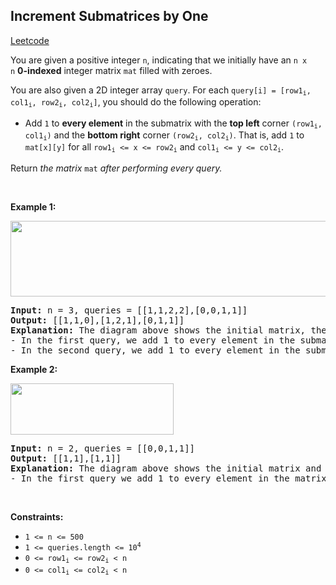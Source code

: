 ## Increment Submatrices by One
[Leetcode](https://leetcode.com/problems/increment-submatrices-by-one)
<p>You are given a positive integer <code>n</code>, indicating that we initially have an <code>n x n</code>&nbsp;<strong>0-indexed</strong> integer matrix <code>mat</code> filled with zeroes.</p>

<p>You are also given a 2D integer array <code>query</code>. For each <code>query[i] = [row1<sub>i</sub>, col1<sub>i</sub>, row2<sub>i</sub>, col2<sub>i</sub>]</code>, you should do the following operation:</p>

<ul>
	<li>Add <code>1</code> to <strong>every element</strong> in the submatrix with the <strong>top left</strong> corner <code>(row1<sub>i</sub>, col1<sub>i</sub>)</code> and the <strong>bottom right</strong> corner <code>(row2<sub>i</sub>, col2<sub>i</sub>)</code>. That is, add <code>1</code> to <code>mat[x][y]</code> for all <code>row1<sub>i</sub> &lt;= x &lt;= row2<sub>i</sub></code> and <code>col1<sub>i</sub> &lt;= y &lt;= col2<sub>i</sub></code>.</li>
</ul>

<p>Return<em> the matrix</em> <code>mat</code><em> after performing every query.</em></p>

<p>&nbsp;</p>
<p><strong class="example">Example 1:</strong></p>
<img alt="" src="https://assets.leetcode.com/uploads/2022/11/24/p2example11.png" style="width: 531px; height: 121px;">
<pre><strong>Input:</strong> n = 3, queries = [[1,1,2,2],[0,0,1,1]]
<strong>Output:</strong> [[1,1,0],[1,2,1],[0,1,1]]
<strong>Explanation:</strong> The diagram above shows the initial matrix, the matrix after the first query, and the matrix after the second query.
- In the first query, we add 1 to every element in the submatrix with the top left corner (1, 1) and bottom right corner (2, 2).
- In the second query, we add 1 to every element in the submatrix with the top left corner (0, 0) and bottom right corner (1, 1).
</pre>

<p><strong class="example">Example 2:</strong></p>
<img alt="" src="https://assets.leetcode.com/uploads/2022/11/24/p2example22.png" style="width: 261px; height: 82px;">
<pre><strong>Input:</strong> n = 2, queries = [[0,0,1,1]]
<strong>Output:</strong> [[1,1],[1,1]]
<strong>Explanation:</strong> The diagram above shows the initial matrix and the matrix after the first query.
- In the first query we add 1 to every element in the matrix.
</pre>

<p>&nbsp;</p>
<p><strong>Constraints:</strong></p>

<ul>
	<li><code>1 &lt;= n &lt;= 500</code></li>
	<li><code>1 &lt;= queries.length &lt;= 10<sup>4</sup></code></li>
	<li><code>0 &lt;= row1<sub>i</sub> &lt;= row2<sub>i</sub> &lt; n</code></li>
	<li><code>0 &lt;= col1<sub>i</sub> &lt;= col2<sub>i</sub> &lt; n</code></li>
</ul>
